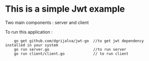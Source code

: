 # This is a simple Jwt example

Two main components : server and client

To run this application : 

        go get github.com/dgrijalva/jwt-go  //to get jwt dependency installed in your system
        go run server.go                    //to run server
        go run client/client.go             // to run client